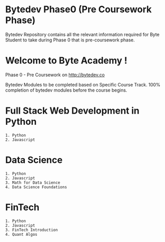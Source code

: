 # Bytedev Phase0 (Pre Coursework Phase)

Bytedev Repository contains all the relevant information required for Byte Student to take during Phase 0 that is pre-coursework phase. 


# Welcome to Byte Academy !


Phase 0 - Pre Coursework on http://bytedev.co

Bytedev Modules to be completed based on Specific Course Track. 100% completion of bytedev modules before the course begins.

# Full Stack Web Development in Python            
    1. Python
    2. Javascript

# Data Science                                    
    1. Python
    2. Javascript
    3. Math for Data Science
    4. Data Science Foundations

# FinTech                                         
    1. Python
    2. Javascript
    3. FinTech Introduction
    4. Quant Algos


